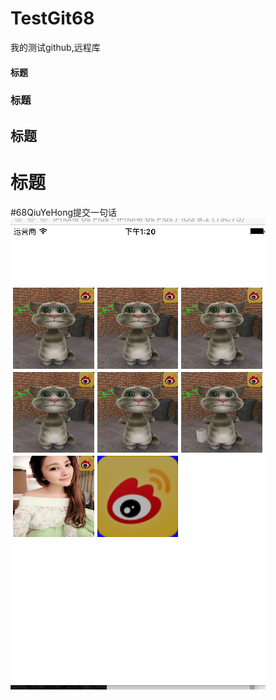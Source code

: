 # TestGit68
我的测试github,远程库
#### 标题
### 标题
## 标题
# 标题
#68QiuYeHong提交一句话
 ![image](https://github.com/QiuYeHong90/ImageSelector/blob/master/屏幕快照%202016-06-04%20下午1.20.02.png)